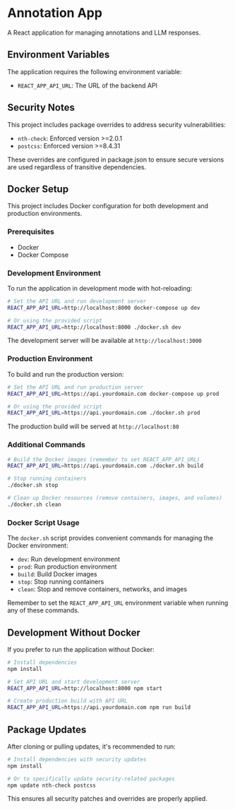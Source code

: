 # Annotation App

A React application for managing annotations and LLM responses.

## Environment Variables

The application requires the following environment variable:

- `REACT_APP_API_URL`: The URL of the backend API

## Security Notes

This project includes package overrides to address security vulnerabilities:
- `nth-check`: Enforced version >=2.0.1
- `postcss`: Enforced version >=8.4.31

These overrides are configured in package.json to ensure secure versions are used regardless of transitive dependencies.

## Docker Setup

This project includes Docker configuration for both development and production environments.

### Prerequisites

- Docker
- Docker Compose

### Development Environment

To run the application in development mode with hot-reloading:

```bash
# Set the API URL and run development server
REACT_APP_API_URL=http://localhost:8000 docker-compose up dev

# Or using the provided script
REACT_APP_API_URL=http://localhost:8000 ./docker.sh dev
```

The development server will be available at `http://localhost:3000`

### Production Environment

To build and run the production version:

```bash
# Set the API URL and run production server
REACT_APP_API_URL=https://api.yourdomain.com docker-compose up prod

# Or using the provided script
REACT_APP_API_URL=https://api.yourdomain.com ./docker.sh prod
```

The production build will be served at `http://localhost:80`

### Additional Commands

```bash
# Build the Docker images (remember to set REACT_APP_API_URL)
REACT_APP_API_URL=https://api.yourdomain.com ./docker.sh build

# Stop running containers
./docker.sh stop

# Clean up Docker resources (remove containers, images, and volumes)
./docker.sh clean
```

### Docker Script Usage

The `docker.sh` script provides convenient commands for managing the Docker environment:

- `dev`: Run development environment
- `prod`: Run production environment
- `build`: Build Docker images
- `stop`: Stop running containers
- `clean`: Stop and remove containers, networks, and images

Remember to set the `REACT_APP_API_URL` environment variable when running any of these commands.

## Development Without Docker

If you prefer to run the application without Docker:

```bash
# Install dependencies
npm install

# Set API URL and start development server
REACT_APP_API_URL=http://localhost:8000 npm start

# Create production build with API URL
REACT_APP_API_URL=https://api.yourdomain.com npm run build
```

## Package Updates

After cloning or pulling updates, it's recommended to run:

```bash
# Install dependencies with security updates
npm install

# Or to specifically update security-related packages
npm update nth-check postcss
```

This ensures all security patches and overrides are properly applied.
